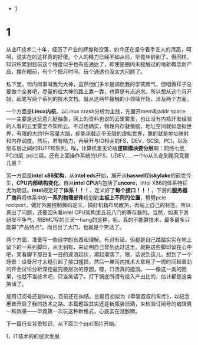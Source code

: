 
<!-- @import "[TOC]" {cmd="toc" depthFrom=1 depthTo=6 orderedList=false} -->

<!-- code_chunk_output -->

* [1](#1)

<!-- /code_chunk_output -->

# 1 

从业IT技术二十年，经历了产业的辉煌和没落，如今还在坚守着手艺人的清高，呵呵，说实在的这样真的好傻。个人的精力已经不如从前，毕竟年龄到了。但同样，知识积累到目前这个程度似乎也有些通达了，即使是圈内未接触过的啥新概念新产品，摆在眼前，有个个把月时间，玩个通透也没太大问题了。

私下里，司内同事喊我为大神，虽然他们多半是调侃我的学究脾气，但咱做样子总要做个全套吧，尽量的往大神的路上靠一靠，也算是有点追求。所以想从这个月开始，起笔写两个系列的技术文档。就从这两年接触的小领域开始，涉及两个方面。

一个方面是**Linux内核**。以Linux crash分析为主线，先展开mem和addr space——主要是这玩意儿挺抽象，网上的资料也说的云里雾里，也让没有内核开发经验的人看的云里雾里不知所云。不过也确实，物理内存就像脑，地址空间就如虚拟世界，有限的大约1升容量大脑，却能承载近乎无限的虚拟世界，靠的就是地址映射和内存调度。然后，若有精力，再展开与IO相关的FS，DEV，SCSI，PCI，以及层与层之间的BUFF和队列。唉，计算机里无论啥**逻辑模块要分层**啊：网络七层, FC四层, pci三层。还有上面操作系统的UFS，UDEV......一个io从头走到尾究竟要几层？

另一方面是**intel x86架构**，从**intel eds**开始，展开从**haswell**到**skylake**的前世今生，**CPU内部结构变化**。自从**intel CPU**内包括了**uncore**，intel X86的体系特征尤为明显。**intel**规定好了**体系！！！**、定义好了**每个接口！！！**，下游的**服务器厂商**再将体系中的**一系列物理部件**规划到**主板上不同的位置**，劈劈pcie rootport，做好外围控制微码定义，搞好机箱布局散热，再贴上自己的标签。所以真出了问题，还要回头看intel CPU架构里五花八门的寄存器的。当然，如果下游研发不争气，把BMC写的三天一hang的这种，呃，真的不能算技术，最多最多只能算"产品特点"。而且出了大门，也就是个笑话了。

两个方面，准备写一些自学的东西和理解。有对有错，但都是自己踏踏实实在地上留下的一系列脚印，从无到有，来证明自己曾到达过这里。就把这些脚印留在心中吧，笑看脚下那日复一日的波浪起伏，潮起潮落了。嗯，话说到这儿，想到了一个场景：设备尺寸太糙引起了接口撞损，然后一堆司内技术大拿用了一周时间起着劲的开会讨论分析深挖最究极层次的原因，嗯，口活真的挺浪。——像这一类的因果，也就不当技术吧，只当笑话了。灯下锅底所谓有投入产出比的，估计都是这类笑话了。

是用订阅号还是blog，目前还在纠结。总题目初拟为《牵裳叔叔的车库》，以纪念惠普开启了我的技术之路。本篇题跋其实还是新瓶装旧酒，来检验订阅号的编辑男一和效果——毕竟第一次玩这种新格式，心底实在没数啊。

下一篇行业背景知识，从下面三个ppt/图片开始。

1、IT技术的的层次发展